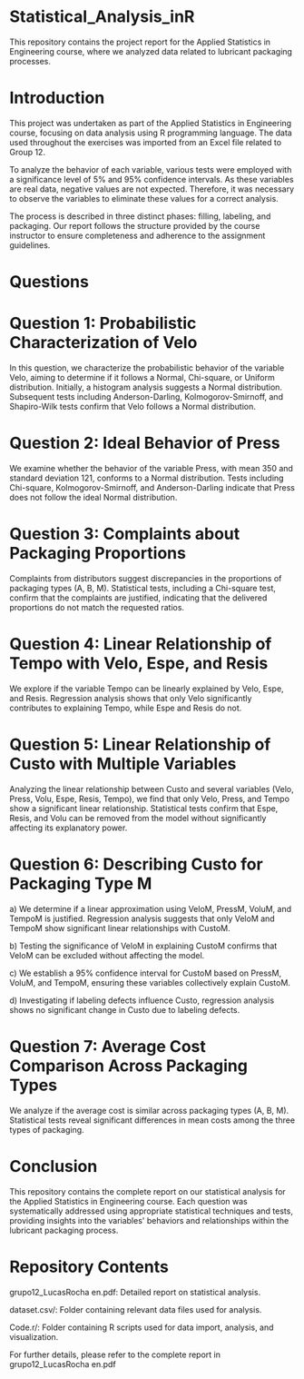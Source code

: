 # Statistical_Analysis_inR
This repository contains the project report for the Applied Statistics in Engineering course, where we analyzed data related to lubricant packaging processes.

# Introduction
This project was undertaken as part of the Applied Statistics in Engineering course, focusing on data analysis using R programming language. The data used throughout the exercises was imported from an Excel file related to Group 12.

To analyze the behavior of each variable, various tests were employed with a significance level of 5% and 95% confidence intervals. As these variables are real data, negative values are not expected. Therefore, it was necessary to observe the variables to eliminate these values for a correct analysis.

The process is described in three distinct phases: filling, labeling, and packaging. Our report follows the structure provided by the course instructor to ensure completeness and adherence to the assignment guidelines.

# Questions
# Question 1: Probabilistic Characterization of Velo
In this question, we characterize the probabilistic behavior of the variable Velo, aiming to determine if it follows a Normal, Chi-square, or Uniform distribution. Initially, a histogram analysis suggests a Normal distribution. Subsequent tests including Anderson-Darling, Kolmogorov-Smirnoff, and Shapiro-Wilk tests confirm that Velo follows a Normal distribution.

# Question 2: Ideal Behavior of Press
We examine whether the behavior of the variable Press, with mean 350 and standard deviation 121, conforms to a Normal distribution. Tests including Chi-square, Kolmogorov-Smirnoff, and Anderson-Darling indicate that Press does not follow the ideal Normal distribution.

# Question 3: Complaints about Packaging Proportions
Complaints from distributors suggest discrepancies in the proportions of packaging types (A, B, M). Statistical tests, including a Chi-square test, confirm that the complaints are justified, indicating that the delivered proportions do not match the requested ratios.

# Question 4: Linear Relationship of Tempo with Velo, Espe, and Resis
We explore if the variable Tempo can be linearly explained by Velo, Espe, and Resis. Regression analysis shows that only Velo significantly contributes to explaining Tempo, while Espe and Resis do not.

# Question 5: Linear Relationship of Custo with Multiple Variables
Analyzing the linear relationship between Custo and several variables (Velo, Press, Volu, Espe, Resis, Tempo), we find that only Velo, Press, and Tempo show a significant linear relationship. Statistical tests confirm that Espe, Resis, and Volu can be removed from the model without significantly affecting its explanatory power.

# Question 6: Describing Custo for Packaging Type M
a) We determine if a linear approximation using VeloM, PressM, VoluM, and TempoM is justified. Regression analysis suggests that only VeloM and TempoM show significant linear relationships with CustoM.

b) Testing the significance of VeloM in explaining CustoM confirms that VeloM can be excluded without affecting the model.

c) We establish a 95% confidence interval for CustoM based on PressM, VoluM, and TempoM, ensuring these variables collectively explain CustoM.

d) Investigating if labeling defects influence Custo, regression analysis shows no significant change in Custo due to labeling defects.

# Question 7: Average Cost Comparison Across Packaging Types
We analyze if the average cost is similar across packaging types (A, B, M). Statistical tests reveal significant differences in mean costs among the three types of packaging.

# Conclusion
This repository contains the complete report on our statistical analysis for the Applied Statistics in Engineering course. Each question was systematically addressed using appropriate statistical techniques and tests, providing insights into the variables' behaviors and relationships within the lubricant packaging process.

# Repository Contents
grupo12_LucasRocha en.pdf: Detailed report on statistical analysis.

dataset.csv/: Folder containing relevant data files used for analysis.

Code.r/: Folder containing R scripts used for data import, analysis, and visualization.

For further details, please refer to the complete report in grupo12_LucasRocha en.pdf
